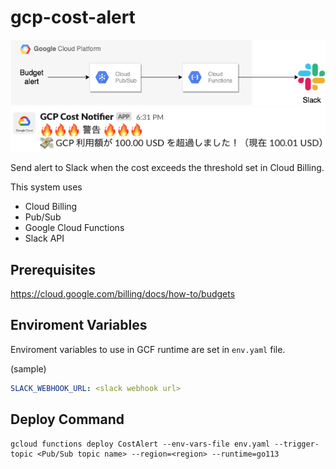 # gcp-cost-alert

![](img/architecture.png)
![](img/sample_image.png)

Send alert to Slack when the cost exceeds the threshold set in Cloud Billing.

This system uses

- Cloud Billing
- Pub/Sub
- Google Cloud Functions
- Slack API

## Prerequisites

https://cloud.google.com/billing/docs/how-to/budgets

## Enviroment Variables

Enviroment variables to use in GCF runtime are set in `env.yaml` file.

(sample)
```yaml
SLACK_WEBHOOK_URL: <slack webhook url>
```

## Deploy Command

```
gcloud functions deploy CostAlert --env-vars-file env.yaml --trigger-topic <Pub/Sub topic name> --region=<region> --runtime=go113
```
